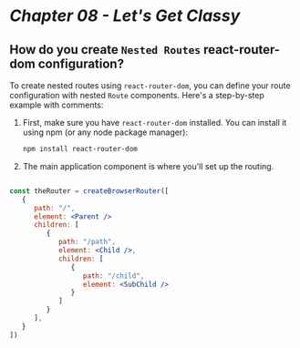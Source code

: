 # _Chapter 08 - Let's Get Classy_

## How do you create `Nested Routes` react-router-dom configuration?

To create nested routes using `react-router-dom`, you can define your route configuration with nested `Route` components. Here's a step-by-step example with comments:

1. First, make sure you have `react-router-dom` installed. You can install it using npm (or any node package manager):

   ```bash
   npm install react-router-dom
   ```

2. The main application component is where you'll set up the routing.

```jsx

const theRouter = createBrowserRouter([
   {
      path: "/",
      element: <Parent />
      children: [
         {
            path: "/path",
            element: <Child />,
            children: [
               {
                  path: "/child",
                  element: <SubChild />
               }
            ]
         }
      ],
   }
])

```
